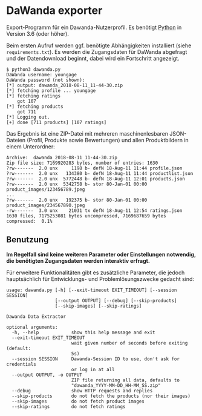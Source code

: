 # DaWanda exporter

Export-Programm für ein Dawanda-Nutzerprofil. Es benötigt [Python](http://python.org) in Version 3.6 (oder höher).

Beim ersten Aufruf werden ggf. benötigte Abhängigkeiten installiert (siehe `requirements.txt`).
Es werden die Zugangsdaten für DaWanda abgefragt und der Datendownload beginnt, dabei wird ein Fortschritt angezeigt.

```
$ python3 dawanda.py
DaWanda username: youngage
DaWanda password (not shown): 
[*] output: dawanda_2018-08-11_11-44-30.zip
[*] fetching profile ... youngage
[*] fetching ratings
    got 107
[*] fetching products
    got 711
[*] Logging out.
[+] done [711 products] [107 ratings]
```

Das Ergebnis ist eine ZIP-Datei mit mehreren maschinenlesbaren JSON-Dateien (Profil, Produkte sowie Bewertungen) und allen Produktbildern in einem Unterordner:
```
Archive:  dawanda_2018-08-11_11-44-30.zip
Zip file size: 7169920283 bytes, number of entries: 1630
?rw-------  2.0 unx     1198 b- defN 18-Aug-11 11:44 profile.json
?rw-------  2.0 unx   134380 b- defN 18-Aug-11 11:44 productlist.json
?rw-------  2.0 unx  5772448 b- defN 18-Aug-11 12:01 products.json
?rw-------  2.0 unx  5342758 b- stor 80-Jan-01 00:00 product_images/123456789.jpeg
...
?rw-------  2.0 unx   192375 b- stor 80-Jan-01 00:00 product_images/234567890.jpeg
-rw-------  3.0 unx    21031 tx defN 18-Aug-11 12:54 ratings.json
1630 files, 7175253081 bytes uncompressed, 7169687659 bytes compressed:  0.1%
```

## Benutzung

**Im Regelfall sind keine weiteren Parameter oder Einstellungen notwendig, die benötigten Zugangsdaten werden interaktiv erfragt.**

Für erweitere Funktionalitäten gibt es zusätzliche Parameter, die jedoch hauptsächlich für Entwicklungs- und Problemlösungszwecke gedacht sind:
```
usage: dawanda.py [-h] [--exit-timeout EXIT_TIMEOUT] [--session SESSION]
                  [--output OUTPUT] [--debug] [--skip-products]
                  [--skip-images] [--skip-ratings]

Dawanda Data Extractor

optional arguments:
  -h, --help            show this help message and exit
  --exit-timeout EXIT_TIMEOUT
                        wait given number of seconds before exiting (default:
                        5s)
  --session SESSION     Dawanda-Session ID to use, don't ask for credentials
                        or log in at all
  --output OUTPUT, -o OUTPUT
                        ZIP file returning all data, defaults to
                        "dawanda_YYYY-MM-DD_HH-MM_SS.zip"
  --debug               show HTTP requests and replies
  --skip-products       do not fetch the products (nor their images)
  --skip-images         do not fetch product images
  --skip-ratings        do not fetch ratings
```
